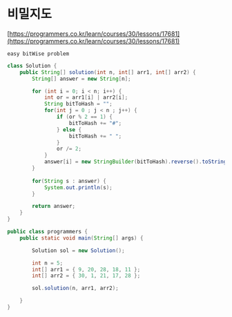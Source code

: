 # 비밀지도

[https://programmers.co.kr/learn/courses/30/lessons/17681](https://programmers.co.kr/learn/courses/30/lessons/17681)
~~~
easy bitWise problem
~~~

```java
class Solution {
	public String[] solution(int n, int[] arr1, int[] arr2) {
		String[] answer = new String[n];

		for (int i = 0; i < n; i++) {
			int or = arr1[i] | arr2[i];
			String bitToHash = "";
			for(int j = 0 ; j < n ; j++) {
				if (or % 2 == 1) {
					bitToHash += "#";
				} else {
					bitToHash += " ";
				}
				or /= 2;
			}
			answer[i] = new StringBuilder(bitToHash).reverse().toString();
		}
		
		for(String s : answer) {
			System.out.println(s);
		}

		return answer;
	}
}

public class programmers {
	public static void main(String[] args) {

		Solution sol = new Solution();

		int n = 5;
		int[] arr1 = { 9, 20, 28, 18, 11 };
		int[] arr2 = { 30, 1, 21, 17, 28 };

		sol.solution(n, arr1, arr2);

	}
}
```